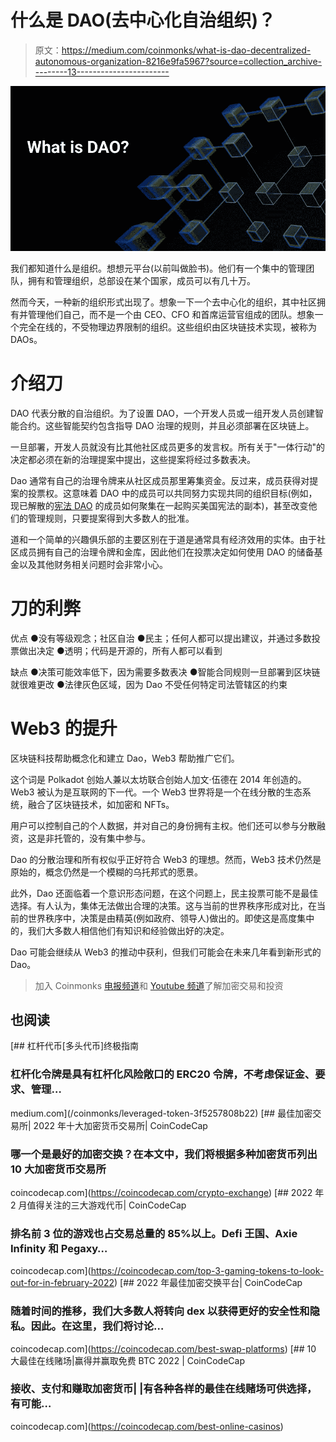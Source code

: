 # 什么是 DAO(去中心化自治组织)？

> 原文：<https://medium.com/coinmonks/what-is-dao-decentralized-autonomous-organization-8216e9fa5967?source=collection_archive---------13----------------------->

![](img/da0b432e83e65138895d4143e532359c.png)

我们都知道什么是组织。想想元平台(以前叫做脸书)。他们有一个集中的管理团队，拥有和管理组织，总部设在某个国家，成员可以有几十万。

然而今天，一种新的组织形式出现了。想象一下一个去中心化的组织，其中社区拥有并管理他们自己，而不是一个由 CEO、CFO 和首席运营官组成的团队。想象一个完全在线的，不受物理边界限制的组织。这些组织由区块链技术实现，被称为 DAOs。

# **介绍刀**

DAO 代表分散的自治组织。为了设置 DAO，一个开发人员或一组开发人员创建智能合约。这些智能契约包含指导 DAO 治理的规则，并且必须部署在区块链上。

一旦部署，开发人员就没有比其他社区成员更多的发言权。所有关于"一体行动"的决定都必须在新的治理提案中提出，这些提案将经过多数表决。

Dao 通常有自己的治理令牌来从社区成员那里筹集资金。反过来，成员获得对提案的投票权。这意味着 DAO 中的成员可以共同努力实现共同的组织目标(例如，现已解散的[宪法 DAO](https://mobile.twitter.com/constitutiondao) 的成员如何聚集在一起购买美国宪法的副本)，甚至改变他们的管理规则，只要提案得到大多数人的批准。

道和一个简单的兴趣俱乐部的主要区别在于道是通常具有经济效用的实体。由于社区成员拥有自己的治理令牌和金库，因此他们在投票决定如何使用 DAO 的储备基金以及其他财务相关问题时会非常小心。

# **刀的利弊**

优点
●没有等级观念；社区自治
●民主；任何人都可以提出建议，并通过多数投票做出决定
●透明；代码是开源的，所有人都可以看到

缺点
●决策可能效率低下，因为需要多数表决
●智能合同规则一旦部署到区块链就很难更改
●法律灰色区域，因为 Dao 不受任何特定司法管辖区的约束

# **Web3 的提升**

区块链科技帮助概念化和建立 Dao，Web3 帮助推广它们。

这个词是 Polkadot 创始人兼以太坊联合创始人加文·伍德在 2014 年创造的。Web3 被认为是互联网的下一代。一个 Web3 世界将是一个在线分散的生态系统，融合了区块链技术，如加密和 NFTs。

用户可以控制自己的个人数据，并对自己的身份拥有主权。他们还可以参与分散融资，这是非托管的，没有集中参与。

Dao 的分散治理和所有权似乎正好符合 Web3 的理想。然而，Web3 技术仍然是原始的，概念仍然是一个模糊的乌托邦式的愿景。

此外，Dao 还面临着一个意识形态问题，在这个问题上，民主投票可能不是最佳选择。有人认为，集体无法做出合理的决策。这与当前的世界秩序形成对比，在当前的世界秩序中，决策是由精英(例如政府、领导人)做出的。即使这是高度集中的，我们大多数人相信他们有知识和经验做出好的决定。

Dao 可能会继续从 Web3 的推动中获利，但我们可能会在未来几年看到新形式的 Dao。

> 加入 Coinmonks [电报频道](https://t.me/coincodecap)和 [Youtube 频道](https://www.youtube.com/c/coinmonks/videos)了解加密交易和投资

## 也阅读

[](/coinmonks/leveraged-token-3f5257808b22) [## 杠杆代币[多头代币]终极指南

### 杠杆化令牌是具有杠杆化风险敞口的 ERC20 令牌，不考虑保证金、要求、管理…

medium.com](/coinmonks/leveraged-token-3f5257808b22) [](https://coincodecap.com/crypto-exchange) [## 最佳加密交易所| 2022 年十大加密货币交易所| CoinCodeCap

### 哪一个是最好的加密交换？在本文中，我们将根据多种加密货币列出 10 大加密货币交易所

coincodecap.com](https://coincodecap.com/crypto-exchange) [](https://coincodecap.com/top-3-gaming-tokens-to-look-out-for-in-february-2022) [## 2022 年 2 月值得关注的三大游戏代币| CoinCodeCap

### 排名前 3 位的游戏也占交易总量的 85%以上。Defi 王国、Axie Infinity 和 Pegaxy…

coincodecap.com](https://coincodecap.com/top-3-gaming-tokens-to-look-out-for-in-february-2022) [](https://coincodecap.com/best-swap-platforms) [## 2022 年最佳加密交换平台| CoinCodeCap

### 随着时间的推移，我们大多数人将转向 dex 以获得更好的安全性和隐私。因此。在这里，我们将讨论…

coincodecap.com](https://coincodecap.com/best-swap-platforms) [](https://coincodecap.com/best-online-casinos) [## 10 大最佳在线赌场|赢得并赢取免费 BTC 2022 | CoinCodeCap

### 接收、支付和赚取加密货币| |有各种各样的最佳在线赌场可供选择，有可能…

coincodecap.com](https://coincodecap.com/best-online-casinos)